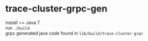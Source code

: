 # trace-cluster-grpc-gen

install >= Java 7  
run `./build`  
grpc generated java code found in `lib/build/trace-cluster-grpc`